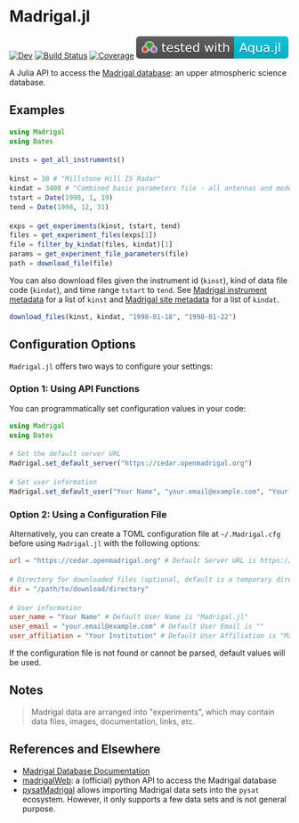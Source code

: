 # Madrigal.jl

[![Dev](https://img.shields.io/badge/docs-dev-blue.svg)](https://juliaspacephysics.github.io/Madrigal.jl/dev/)
[![Build Status](https://github.com/juliaspacephysics/Madrigal.jl/actions/workflows/CI.yml/badge.svg?branch=main)](https://github.com/juliaspacephysics/Madrigal.jl/actions/workflows/CI.yml?query=branch%3Amain)
[![Coverage](https://codecov.io/gh/juliaspacephysics/Madrigal.jl/branch/main/graph/badge.svg)](https://codecov.io/gh/juliaspacephysics/Madrigal.jl)
[![Aqua QA](https://raw.githubusercontent.com/JuliaTesting/Aqua.jl/master/badge.svg)](https://github.com/JuliaTesting/Aqua.jl)

A Julia API to access the [Madrigal database](https://cedar.openmadrigal.org/): an upper atmospheric science database.

## Examples

```julia
using Madrigal
using Dates

insts = get_all_instruments()

kinst = 30 # "Millstone Hill IS Radar"
kindat = 3408 # "Combined basic parameters file - all antennas and modes"
tstart = Date(1998, 1, 19)
tend = Date(1998, 12, 31)

exps = get_experiments(kinst, tstart, tend)
files = get_experiment_files(exps[1])
file = filter_by_kindat(files, kindat)[1]
params = get_experiment_file_parameters(file)
path = download_file(file)
```

You can also download files given the instrument id (`kinst`), kind of data file code (`kindat`), and time range `tstart` to `tend`. See [Madrigal instrument metadata](https://cedar.openmadrigal.org/instMetadata) for a list of `kinst` and [Madrigal site metadata](https://cedar.openmadrigal.org/kindatMetadata) for a list of `kindat`.

```julia
download_files(kinst, kindat, "1998-01-18", "1998-01-22")
```

## Configuration Options

`Madrigal.jl` offers two ways to configure your settings:

### Option 1: Using API Functions

You can programmatically set configuration values in your code:

```julia
using Madrigal
using Dates

# Set the default server URL
Madrigal.set_default_server("https://cedar.openmadrigal.org")

# Set user information
Madrigal.set_default_user("Your Name", "your.email@example.com", "Your Institution")
```

### Option 2: Using a Configuration File

Alternatively, you can create a TOML configuration file at `~/.Madrigal.cfg` before using `Madrigal.jl` with the following options:

```toml
url = "https://cedar.openmadrigal.org" # Default Server URL is https://cedar.openmadrigal.org

# Directory for downloaded files (optional, default is a temporary directory)
dir = "/path/to/download/directory"

# User information
user_name = "Your Name" # Default User Name is "Madrigal.jl"
user_email = "your.email@example.com" # Default User Email is ""
user_affiliation = "Your Institution" # Default User Affiliation is "Madrigal.jl"
```

If the configuration file is not found or cannot be parsed, default values will be used.

## Notes

> Madrigal data are arranged into "experiments", which may contain data files, images, documentation, links, etc.

## References and Elsewhere

- [Madrigal Database Documentation](https://cedar.openmadrigal.org/docs/name/madContents.html)
- [madrigalWeb](https://github.com/MITHaystack/madrigalWeb): a (official) python API to access the Madrigal database
- [pysatMadrigal](https://github.com/pysat/pysatMadrigal) allows importing Madrigal data sets into the `pysat` ecosystem. However, it only supports a few data sets and is not general purpose.

